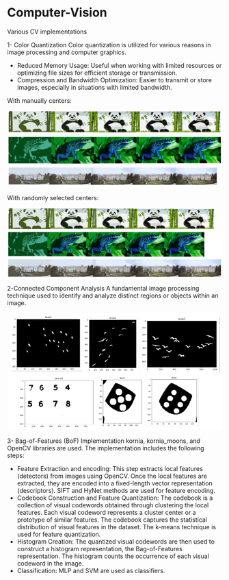 # Computer-Vision
Various CV implementations

1- Color Quantization
Color quantization is utilized for various reasons in image processing and computer graphics. 
- Reduced Memory Usage: Useful when working with limited resources or optimizing file sizes for efficient storage or transmission.
- Compression and Bandwidth Optimization: Easier to transmit or store images, especially in situations with limited bandwidth.

With manually  centers:

![What is this](Results/color_q_results_manual_selection.png)

With randomly selected centers:

![What is this](Results/color_q_results_random_selection.png)

2-Connected Component Analysis
A fundamental image processing technique used to identify and analyze distinct regions or objects within an image.

![What is this](Results/connected_component_analysis.png)

3- Bag-of-Features (BoF) Implementation
kornia, kornia_moons, and OpenCV libraries are used. The implementation includes the following steps: 
- Feature Extraction and encoding: This step extracts local features (detectors) from images using OpenCV. Once the local features are extracted, they are encoded into a fixed-length vector representation (descriptors).  SIFT and HyNet methods are used for feature encoding.
- Codebook Construction and Feature Quantization: The codebook is a collection of visual codewords obtained through clustering the local features. Each visual codeword represents a cluster center or a prototype of similar features. The codebook captures the statistical distribution of visual features in the dataset. The k-means technique is used for feature quantization.
- Histogram Creation: The quantized visual codewords are then used to construct a histogram representation, the Bag-of-Features representation. The histogram counts the occurrence of each visual codeword in the image.
- Classification: MLP and SVM are used as classifiers. 




